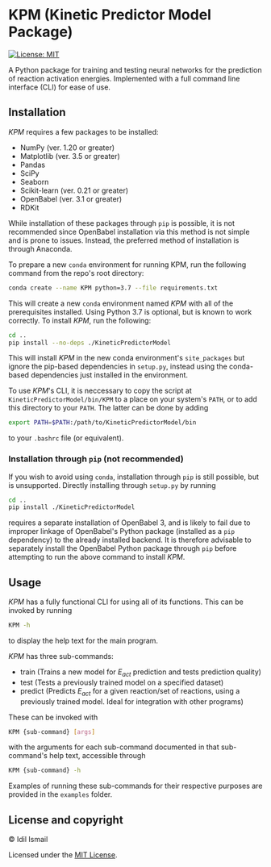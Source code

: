 # KPM (Kinetic Predictor Model Package)
 [![License: MIT](https://img.shields.io/badge/License-MIT-yellow.svg)](https://github.com/idilismail/KineticPredictorModel/blob/main/LICENSE)

A Python package for training and testing neural networks for the prediction of reaction activation energies. Implemented with a full command line interface (CLI) for ease of use.

## Installation

*KPM* requires a few packages to be installed:

* NumPy (ver. 1.20 or greater)
* Matplotlib (ver. 3.5 or greater)
* Pandas
* SciPy
* Seaborn
* Scikit-learn (ver. 0.21 or greater)
* OpenBabel (ver. 3.1 or greater)
* RDKit

While installation of these packages through `pip` is possible, it is not recommended since OpenBabel installation via this method is not simple and is prone to issues. Instead, the preferred method of installation is through Anaconda.

To prepare a new `conda` environment for running KPM, run the following command from the repo's root directory:

```bash
conda create --name KPM python=3.7 --file requirements.txt
```

This will create a new `conda` environment named *KPM* with all of the prerequisites installed. Using Python 3.7 is optional, but is known to work correctly. To install *KPM*, run the following:

```bash
cd ..
pip install --no-deps ./KineticPredictorModel
```

This will install *KPM* in the new conda environment's `site_packages` but ignore the pip-based dependencies in `setup.py`, instead using the conda-based dependencies just installed in the environment. 

To use *KPM*'s CLI, it is neccessary to copy the script at `KineticPredictorModel/bin/KPM` to a place on your system's `PATH`, or to add this directory to your `PATH`. The latter can be done by adding

```bash
export PATH=$PATH:/path/to/KineticPredictorModel/bin
```

to your `.bashrc` file (or equivalent).

### Installation through `pip` (not recommended)

If you wish to avoid using `conda`, installation through `pip` is still possible, but is unsupported. Directly installing through `setup.py` by running 

```bash
cd ..
pip install ./KineticPredictorModel
```

requires a separate installation of OpenBabel 3, and is likely to fail due to improper linkage of OpenBabel's Python package (installed as a `pip` dependency) to the already installed backend. It is therefore advisable to separately install the OpenBabel Python package through `pip` before attempting to run the above command to install *KPM*.

## Usage

*KPM* has a fully functional CLI for using all of its functions. This can be invoked by running

```bash
KPM -h
```

to display the help text for the main program. 

*KPM* has three sub-commands:

* train (Trains a new model for $E_{act}$ prediction and tests prediction quality)
* test (Tests a previously trained model on a specified dataset)
* predict (Predicts $E_{act}$ for a given reaction/set of reactions, using a previously trained model. Ideal for integration with other programs)

These can be invoked with

```bash
KPM {sub-command} [args]
```

with the arguments for each sub-command documented in that sub-command's help text, accessible through

```bash
KPM {sub-command} -h
```

Examples of running these sub-commands for their respective purposes are provided in the `examples` folder.

## License and copyright

&copy; Idil Ismail

Licensed under the [MIT License](LICENSE).

